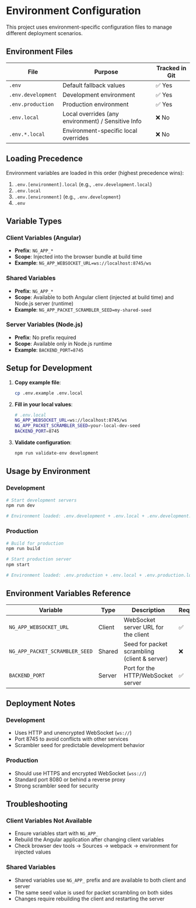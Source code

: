 # Environment Configuration

This project uses environment-specific configuration files to manage different deployment scenarios.

## Environment Files

| File | Purpose | Tracked in Git |
|------|---------|----------------|
| `.env` | Default fallback values | ✅ Yes |
| `.env.development` | Development environment | ✅ Yes |
| `.env.production` | Production environment | ✅ Yes |
| `.env.local` | Local overrides (any environment) / Sensitive Info | ❌ No |
| `.env.*.local` | Environment-specific local overrides | ❌ No |

## Loading Precedence

Environment variables are loaded in this order (highest precedence wins):

1. `.env.[environment].local` (e.g., `.env.development.local`)
2. `.env.local`
3. `.env.[environment]` (e.g., `.env.development`)
4. `.env`

## Variable Types

### Client Variables (Angular)
- **Prefix**: `NG_APP_*`
- **Scope**: Injected into the browser bundle at build time
- **Example**: `NG_APP_WEBSOCKET_URL=ws://localhost:8745/ws`

### Shared Variables
- **Prefix**: `NG_APP_*`
- **Scope**: Available to both Angular client (injected at build time) and Node.js server (runtime)
- **Example**: `NG_APP_PACKET_SCRAMBLER_SEED=my-shared-seed`

### Server Variables (Node.js)
- **Prefix**: No prefix required
- **Scope**: Available only in Node.js runtime
- **Example**: `BACKEND_PORT=8745`

## Setup for Development

1. **Copy example file**:
   ```bash
   cp .env.example .env.local
   ```

2. **Fill in your local values**:
   ```bash
   # .env.local
   NG_APP_WEBSOCKET_URL=ws://localhost:8745/ws
   NG_APP_PACKET_SCRAMBLER_SEED=your-local-dev-seed
   BACKEND_PORT=8745
   ```

3. **Validate configuration**:
   ```bash
   npm run validate-env development
   ```

## Usage by Environment

### Development
```bash
# Start development servers
npm run dev

# Environment loaded: .env.development + .env.local + .env.development.local
```

### Production
```bash
# Build for production
npm run build

# Start production server
npm start

# Environment loaded: .env.production + .env.local + .env.production.local
```

## Environment Variables Reference

| Variable | Type | Description | Required |
|----------|------|-------------|----------|
| `NG_APP_WEBSOCKET_URL` | Client | WebSocket server URL for the client | ✅ |
| `NG_APP_PACKET_SCRAMBLER_SEED` | Shared | Seed for packet scrambling (client & server) | ❌ |
| `BACKEND_PORT` | Server | Port for the HTTP/WebSocket server | ✅ |

## Deployment Notes

### Development
- Uses HTTP and unencrypted WebSocket (`ws://`)
- Port 8745 to avoid conflicts with other services
- Scrambler seed for predictable development behavior

### Production
- Should use HTTPS and encrypted WebSocket (`wss://`)
- Standard port 8080 or behind a reverse proxy
- Strong scrambler seed for security

## Troubleshooting

### Client Variables Not Available
- Ensure variables start with `NG_APP_`
- Rebuild the Angular application after changing client variables
- Check browser dev tools → Sources → webpack → environment for injected values

### Shared Variables
- Shared variables use `NG_APP_` prefix and are available to both client and server
- The same seed value is used for packet scrambling on both sides
- Changes require rebuilding the client and restarting the server
